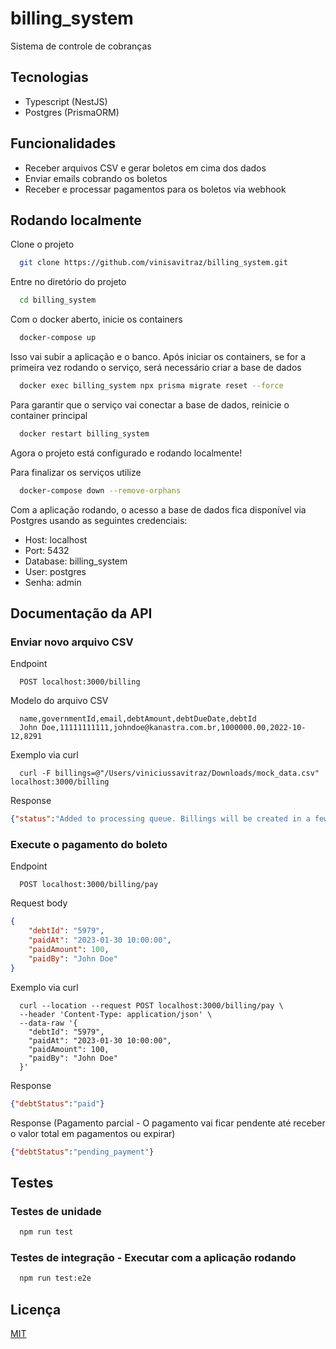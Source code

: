 
# billing_system

Sistema de controle de cobranças


## Tecnologias

- Typescript (NestJS)
- Postgres (PrismaORM)

## Funcionalidades

- Receber arquivos CSV e gerar boletos em cima dos dados
- Enviar emails cobrando os boletos
- Receber e processar pagamentos para os boletos via webhook


## Rodando localmente

Clone o projeto

```bash
  git clone https://github.com/vinisavitraz/billing_system.git
```

Entre no diretório do projeto

```bash
  cd billing_system
```

Com o docker aberto, inicie os containers

```bash
  docker-compose up
```

Isso vai subir a aplicação e o banco. 
Após iniciar os containers, se for a primeira vez rodando o serviço, será necessário criar a base de dados

```bash
  docker exec billing_system npx prisma migrate reset --force
```

Para garantir que o serviço vai conectar a base de dados, reinicie o container principal

```bash
  docker restart billing_system
```

Agora o projeto está configurado e rodando localmente!

Para finalizar os serviços utilize

```bash
  docker-compose down --remove-orphans
```

Com a aplicação rodando, o acesso a base de dados fica disponível via Postgres usando as seguintes credenciais: 

- Host: localhost
- Port: 5432
- Database: billing_system
- User: postgres
- Senha: admin



## Documentação da API

### Enviar novo arquivo CSV

Endpoint 

```csv
  POST localhost:3000/billing
```

Modelo do arquivo CSV

```csv
  name,governmentId,email,debtAmount,debtDueDate,debtId
  John Doe,11111111111,johndoe@kanastra.com.br,1000000.00,2022-10-12,8291 
```
Exemplo via curl

```csv
  curl -F billings=@"/Users/viniciussavitraz/Downloads/mock_data.csv" localhost:3000/billing
```

Response

```json
{"status":"Added to processing queue. Billings will be created in a few seconds."}
```

### Execute o pagamento do boleto

Endpoint 

```csv
  POST localhost:3000/billing/pay
```

Request body

```json
{
	"debtId": "5979",
	"paidAt": "2023-01-30 10:00:00",
	"paidAmount": 100,
	"paidBy": "John Doe"
}
```

Exemplo via curl

```csv
  curl --location --request POST localhost:3000/billing/pay \
  --header 'Content-Type: application/json' \
  --data-raw '{
    "debtId": "5979",
    "paidAt": "2023-01-30 10:00:00",
    "paidAmount": 100,
    "paidBy": "John Doe"
  }'
```

Response

```json
{"debtStatus":"paid"}
```

Response (Pagamento parcial - O pagamento vai ficar pendente até receber o valor total em pagamentos ou expirar)

```json
{"debtStatus":"pending_payment"}
```

## Testes

### Testes de unidade

```bash
  npm run test
```

### Testes de integração - Executar com a aplicação rodando

```bash
  npm run test:e2e
```


## Licença

[MIT](https://choosealicense.com/licenses/mit/)


